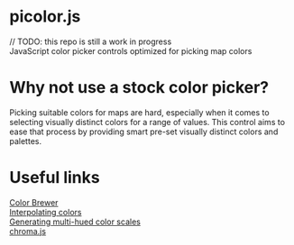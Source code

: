 # picolor.js
// TODO: this repo is still a work in progress  
JavaScript color picker controls optimized for picking map colors

# Why not use a stock color picker?
Picking suitable colors for maps are hard, especially when it comes to selecting visually distinct colors for a range of values. This control aims to ease that process by providing smart pre-set visually distinct colors and palettes. 

# Useful links
[Color Brewer](http://colorbrewer2.com/)  
[Interpolating colors](https://vis4.net/blog/posts/avoid-equidistant-hsv-colors/)  
[Generating multi-hued color scales](https://vis4.net/blog/posts/mastering-multi-hued-color-scales/)  
[chroma.js](https://github.com/gka/chroma.js)  
